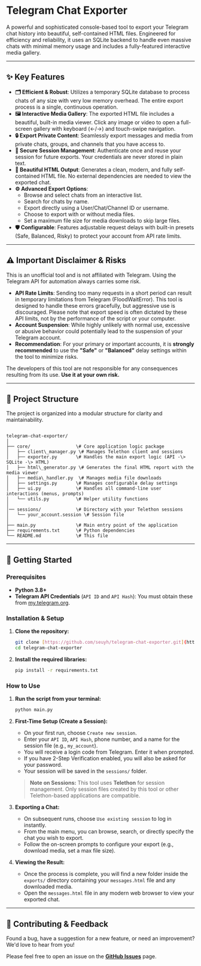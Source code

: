 # Telegram Chat Exporter

A powerful and sophisticated console-based tool to export your Telegram chat history into beautiful, self-contained HTML files. Engineered for efficiency and reliability, it uses an SQLite backend to handle even massive chats with minimal memory usage and includes a fully-featured interactive media gallery.

---

## ✨ Key Features

* **🗂️ Efficient & Robust**: Utilizes a temporary SQLite database to process chats of any size with very low memory overhead. The entire export process is a single, continuous operation.
* **🖼️ Interactive Media Gallery**: The exported HTML file includes a beautiful, built-in media viewer. Click any image or video to open a full-screen gallery with keyboard (←/→) and touch-swipe navigation.
* **🔒 Export Private Content**: Seamlessly export messages and media from private chats, groups, and channels that you have access to.
* **🔐 Secure Session Management**: Authenticate once and reuse your session for future exports. Your credentials are never stored in plain text.
* **🎨 Beautiful HTML Output**: Generates a clean, modern, and fully self-contained HTML file. No external dependencies are needed to view the exported chat.
* **⚙️ Advanced Export Options**:
    * Browse and select chats from an interactive list.
    * Search for chats by name.
    * Export directly using a User/Chat/Channel ID or username.
    * Choose to export with or without media files.
    * Set a maximum file size for media downloads to skip large files.
* **🛡️ Configurable**: Features adjustable request delays with built-in presets (Safe, Balanced, Risky) to protect your account from API rate limits.

---

## ⚠️ Important Disclaimer & Risks

This is an unofficial tool and is not affiliated with Telegram. Using the Telegram API for automation always carries some risk.

* **API Rate Limits**: Sending too many requests in a short period can result in temporary limitations from Telegram (FloodWaitError). This tool is designed to handle these errors gracefully, but aggressive use is discouraged. Please note that export speed is often dictated by these API limits, not by the performance of the script or your computer.
* **Account Suspension**: While highly unlikely with normal use, excessive or abusive behavior could potentially lead to the suspension of your Telegram account.
* **Recommendation**: For your primary or important accounts, it is **strongly recommended** to use the **"Safe"** or **"Balanced"** delay settings within the tool to minimize risks.

The developers of this tool are not responsible for any consequences resulting from its use. **Use it at your own risk.**

---

## 📂 Project Structure

The project is organized into a modular structure for clarity and maintainability.

```

telegram-chat-exporter/
│
├── core/                 \# Core application logic package
│   ├── client\_manager.py \# Manages Telethon client and sessions
│   ├── exporter.py       \# Handles the main export logic (API -\> SQLite -\> HTML)
│   ├── html\_generator.py \# Generates the final HTML report with the media viewer
│   ├── media\_handler.py  \# Manages media file downloads
│   ├── settings.py       \# Manages configurable delay settings
│   ├── ui.py             \# Handles all command-line user interactions (menus, prompts)
│   └── utils.py          \# Helper utility functions
│
│── sessions/             \# Directory with your Telethon sessions
│   └── your_account.session \# Session file
│
├── main.py               \# Main entry point of the application
├── requirements.txt      \# Python dependencies
└── README.md             \# This file

````

---

## 🚀 Getting Started

### Prerequisites

* **Python 3.8+**
* **Telegram API Credentials** (`API ID` and `API Hash`): You must obtain these from [my.telegram.org](https://my.telegram.org).

### Installation & Setup

1.  **Clone the repository:**
    ```bash
    git clone [https://github.com/seuyh/telegram-chat-exporter.git](https://github.com/your-username/telegram-chat-exporter.git)
    cd telegram-chat-exporter
    ```

2.  **Install the required libraries:**
    ```bash
    pip install -r requirements.txt
    ```

### How to Use

1.  **Run the script from your terminal:**
    ```bash
    python main.py
    ```

2.  **First-Time Setup (Create a Session):**
    * On your first run, choose `Create new session`.
    * Enter your `API ID`, `API Hash`, phone number, and a name for the session file (e.g., `my_account`).
    * You will receive a login code from Telegram. Enter it when prompted.
    * If you have 2-Step Verification enabled, you will also be asked for your password.
    * Your session will be saved in the `sessions/` folder.

    > **Note on Sessions:** This tool uses **Telethon** for session management. Only session files created by this tool or other Telethon-based applications are compatible.

3.  **Exporting a Chat:**
    * On subsequent runs, choose `Use existing session` to log in instantly.
    * From the main menu, you can browse, search, or directly specify the chat you wish to export.
    * Follow the on-screen prompts to configure your export (e.g., download media, set a max file size).

4.  **Viewing the Result:**
    * Once the process is complete, you will find a new folder inside the `exports/` directory containing your `messages.html` file and any downloaded media.
    * Open the `messages.html` file in any modern web browser to view your exported chat.

---

## 🤝 Contributing & Feedback

Found a bug, have a suggestion for a new feature, or need an improvement? We'd love to hear from you!

Please feel free to open an issue on the [**GitHub Issues**](https://github.com/seuyh/telegram-chat-exporter/issues) page.